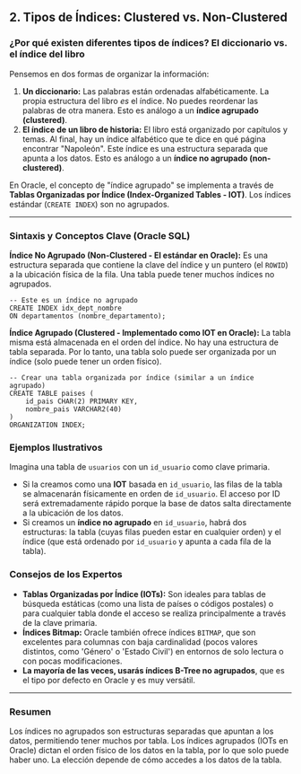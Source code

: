 ## 2. Tipos de Índices: Clustered vs. Non-Clustered

### ¿Por qué existen diferentes tipos de índices? El diccionario vs. el índice del libro

Pensemos en dos formas de organizar la información:

1.  **Un diccionario:** Las palabras están ordenadas alfabéticamente. La propia estructura del libro *es* el índice. No puedes reordenar las palabras de otra manera. Esto es análogo a un **índice agrupado (clustered)**.
2.  **El índice de un libro de historia:** El libro está organizado por capítulos y temas. Al final, hay un índice alfabético que te dice en qué página encontrar "Napoleón". Este índice es una estructura separada que apunta a los datos. Esto es análogo a un **índice no agrupado (non-clustered)**.

En Oracle, el concepto de "índice agrupado" se implementa a través de **Tablas Organizadas por Índice (Index-Organized Tables - IOT)**. Los índices estándar (`CREATE INDEX`) son no agrupados.

---

### Sintaxis y Conceptos Clave (Oracle SQL)

**Índice No Agrupado (Non-Clustered - El estándar en Oracle):**
Es una estructura separada que contiene la clave del índice y un puntero (el `ROWID`) a la ubicación física de la fila. Una tabla puede tener muchos índices no agrupados.
```oracle
-- Este es un índice no agrupado
CREATE INDEX idx_dept_nombre
ON departamentos (nombre_departamento);
```

**Índice Agrupado (Clustered - Implementado como IOT en Oracle):**
La tabla misma está almacenada en el orden del índice. No hay una estructura de tabla separada. Por lo tanto, una tabla solo puede ser organizada por un índice (solo puede tener un orden físico).
```oracle
-- Crear una tabla organizada por índice (similar a un índice agrupado)
CREATE TABLE paises (
    id_pais CHAR(2) PRIMARY KEY,
    nombre_pais VARCHAR2(40)
)
ORGANIZATION INDEX;
```

### Ejemplos Ilustrativos

Imagina una tabla de `usuarios` con un `id_usuario` como clave primaria.

*   Si la creamos como una **IOT** basada en `id_usuario`, las filas de la tabla se almacenarán físicamente en orden de `id_usuario`. El acceso por ID será extremadamente rápido porque la base de datos salta directamente a la ubicación de los datos.
*   Si creamos un **índice no agrupado** en `id_usuario`, habrá dos estructuras: la tabla (cuyas filas pueden estar en cualquier orden) y el índice (que está ordenado por `id_usuario` y apunta a cada fila de la tabla).

### Consejos de los Expertos

*   **Tablas Organizadas por Índice (IOTs):** Son ideales para tablas de búsqueda estáticas (como una lista de países o códigos postales) o para cualquier tabla donde el acceso se realiza principalmente a través de la clave primaria.
*   **Índices Bitmap:** Oracle también ofrece índices `BITMAP`, que son excelentes para columnas con baja cardinalidad (pocos valores distintos, como 'Género' o 'Estado Civil') en entornos de solo lectura o con pocas modificaciones.
*   **La mayoría de las veces, usarás índices B-Tree no agrupados**, que es el tipo por defecto en Oracle y es muy versátil.

---

### Resumen

Los índices no agrupados son estructuras separadas que apuntan a los datos, permitiendo tener muchos por tabla. Los índices agrupados (IOTs en Oracle) dictan el orden físico de los datos en la tabla, por lo que solo puede haber uno. La elección depende de cómo accedes a los datos de la tabla.
